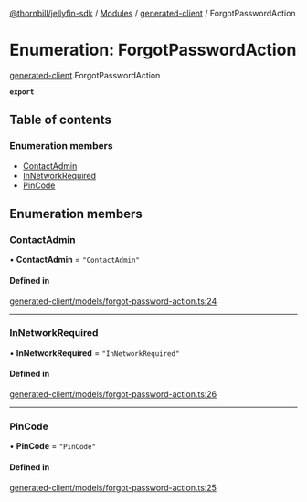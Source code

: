 [@thornbill/jellyfin-sdk](../README.md) / [Modules](../modules.md) / [generated-client](../modules/generated_client.md) / ForgotPasswordAction

# Enumeration: ForgotPasswordAction

[generated-client](../modules/generated_client.md).ForgotPasswordAction

**`export`**

## Table of contents

### Enumeration members

- [ContactAdmin](generated_client.ForgotPasswordAction.md#contactadmin)
- [InNetworkRequired](generated_client.ForgotPasswordAction.md#innetworkrequired)
- [PinCode](generated_client.ForgotPasswordAction.md#pincode)

## Enumeration members

### ContactAdmin

• **ContactAdmin** = `"ContactAdmin"`

#### Defined in

[generated-client/models/forgot-password-action.ts:24](https://github.com/thornbill/jellyfin-sdk-typescript/blob/21a118e/src/generated-client/models/forgot-password-action.ts#L24)

___

### InNetworkRequired

• **InNetworkRequired** = `"InNetworkRequired"`

#### Defined in

[generated-client/models/forgot-password-action.ts:26](https://github.com/thornbill/jellyfin-sdk-typescript/blob/21a118e/src/generated-client/models/forgot-password-action.ts#L26)

___

### PinCode

• **PinCode** = `"PinCode"`

#### Defined in

[generated-client/models/forgot-password-action.ts:25](https://github.com/thornbill/jellyfin-sdk-typescript/blob/21a118e/src/generated-client/models/forgot-password-action.ts#L25)
